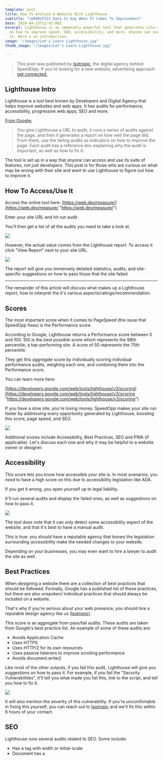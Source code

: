 ```yaml
---
template: post
title: How To Analyze A Website With Lighthouse
subtitle: "\U0001F522 Data Is Key When It Comes To Improvement"
date: 2020-04-23T12:42:00Z
excerpt: Lighthouse is an immensely powerful tool that generates site-specific suggestions
  on how to improve speed, SEO, accessibility, and more. Anyone can use and understand
  it. Here's an introduction.
image: "/images/Let's Learn Lighthouse.jpg"
thumb_image: "/images/Let's Learn Lighthouse.jpg"

---
```

> This post was published by [Isotropic](https://isotropic.co), the digital agency behind SpeedOpp. If you're looking for a new website, advertising approach [get connected.](isotropic.co/contact)

## Lighthouse Intro

Lighthouse is a tool best known by Developers and Digital Agency that helps improve websites and web apps. It has audits for performance, accessibility, progressive web apps, SEO and more.

[From Google:](https://developers.google.com/web/tools/lighthouse)

> You give Lighthouse a URL to audit, it runs a series of audits against the page, and then it generates a report on how well the page did. From there, use the failing audits as indicators on how to improve the page. Each audit has a reference doc explaining why the audit is important, as well as how to fix it.

The tool is set up in a way that _anyone_ can access and use its suite of features, not just developers. This post is for those who are curious on what may be wrong with their site and want to use Lighthouse to figure out how to improve it. 

## How To Access/Use It

Access the online tool here: [https://web.dev/measure/](https://web.dev/measure/ "https://web.dev/measure/")

Enter your site URL and hit run audit. 

You'll then get a list of all the audits you need to take a look at.

![](https://i.snipboard.io/UEGM3h.jpg)

However, the actual value comes from the Lighthouse report. To access it click "View Report" next to your site URL.

![](https://i.snipboard.io/aBdwz0.jpg)

The report will give you immensely detailed statistics, audits, and site-specific suggestions on how to pass those that the site failed.

***

The remainder of this article will discuss what makes up a Lighthouse report, how to interpret the it's various aspects/ratings/recommendation.

## Scores

The most important score when it comes to PageSpeed (the issue that SpeedOpp fixes) is the Performance score.

 According to Google, Lighthouse returns a Performance score between 0 and 100. 100 is the best possible score which represents the 98th percentile, a top-performing site. A score of 50 represents the 75th percentile. 

They get this aggregate score by individually scoring individual performance audits, weighing each one, and combining them into the Performance score. 

You can learn more here: 

[https://developers.google.com/web/tools/lighthouse/v3/scoring](https://developers.google.com/web/tools/lighthouse/v3/scoring "https://developers.google.com/web/tools/lighthouse/v3/scoring")

If you have a slow site, you're losing money. SpeedOpp makes your site run faster by addressing every opportunity generated by Lighthouse, boosting this score, page speed, and SEO. 

![](/images/FastSiteBenifits.png)

Additional scores include Accessibility, Best Practices, SEO and PWA (if applicable). Let's discuss each one and why it may be helpful to a website owner or designer. 

## Accessibility

This score lets you know how accessible your site is. In most scenarios, you _need_ to have a high score on this due to accessibility legislation like ADA. 

If you get it wrong, you open yourself up to legal liability.  

It'll run several audits and display the failed ones, as well as suggestions on how to pass it. 

![](https://i.snipboard.io/avUOKj.jpg)

The tool does note that it can only detect some accessibility aspect of the website, and that it's best to have a manual audit. 

This is true: you should have a reputable agency that knows the legislation surrounding accessibility make the needed changes to your website. 

Depending on your businesses, you may even want to hire a lawyer to audit the site as well.

## Best Practices

When designing a website there are a collection of best practices that should be followed. Formally, Google has a published list of these practices, but there are also unspoken/ individual practices that should always be included on a website. 

That's why if you're serious about your web presence, you should hire a reputable design agency like us ([Isotropic](https://isotropic.co)).

This score is an aggregate from pass/fail audits. These audits are taken from Google's best practice list. An example of some of these audits are: 

* Avoids Application Cache
* Uses HTTPS
* Uses HTTP/2 for its own resources
* Uses passive listeners to improve scrolling performance
* Avoids document.write()

Like most of the other outputs, if you fail this audit, Lighthouse will give you suggestions on how to pass it. For example, if you fail the "Security Vulnerabilities", it'll tell you what made you fail this, link to the script, and tell you how to fix it. 

![](https://i.snipboard.io/GXUoPY.jpg)

It will also mention the severity of this vulnerability. If you're uncomfortable in fixing this yourself, you can reach out to [Isotropic](https://isotropic.co) and we'll fix this within 6 hours of your contact.

## SEO 

Lighthouse runs several audits related to SEO. Some include:

* Has a <meta name="viewport"> tag with width or initial-scale
* Document has a <title> element
* Document has a meta description
* Page has successful HTTP status code

If the website doesn't pass an audit, it will alert you and tell you how to fix it. For example, if your site returns a failed audit titled "**Page isn’t blocked from indexing"**, Lighthouse will tell you that "Search engines are unable to include your pages in search results if they don't have permission to crawl them." You then know that you need to fix this. 

If it's able to find an explicit cause of the SEO issue (typically it is), then the report will _tell you what to fix._ For example, if you fail the Index audit mentioned above, the tool may tell you to fix your Robots.txt by naming this code as a "Blocking Directive Source".

    <meta name="robots" content="noindex"/>

## CLI

Lighthouse also offers devs a node based CLI that's super helpful and powerful.

You can install it using several methods, but the easiest for us is "_$ Yarn Add Lighthouse_". One auto install later, and you have Lighthouse installed. 

We use CMD to run and generate our reports.

    $ lighthouse https://www.example.com --chrome-flags="--headless" --quiet --view --output-path ...\SpeedOpp\speedopp-report.html --emulated-form-factor desktop

When we run that command, Lighthouse will run in the background and spit out a report in HTML format. We can either email this file to clients or screenshot important sections. 

We've also set it up to upload (if you're a developer and want to test our beta online report generator, reach out) that file to a SpeedOpp client specific portal.

The report is super detailed, well designed and get its information across well. However, if you choose, you can output a JSON and generate your own custom report format from that. Here's what a section looks like: 

![](https://i.snipboard.io/rYEy2c.jpg)

Basically it combines all of Google's online testing tools into one, pretty report, generated from your CLI. 

Using Lighthouse through the CLI gives you easy access to a stunning amount of features, for free. I've pasted all of command suggestions that Lighthouse outputs when entering "lighthouse --help"

    lighthouse <url> <options>
    
    Logging:
      --verbose  Displays verbose logging                                                                          [boolean]
      --quiet    Displays no progress, debug logs or errors                                                        [boolean]
    
    Configuration:
      --save-assets                  Save the trace contents & devtools logs to disk                               [boolean]
      --list-all-audits              Prints a list of all available audits and exits                               [boolean]
      --list-trace-categories        Prints a list of all required trace categories and exits                      [boolean]
      --print-config                 Print the normalized config for the given config and options, then exit.      [boolean]
      --additional-trace-categories  Additional categories to capture with the trace (comma-delimited).
      --config-path                  The path to the config JSON.
                                     An example config file: lighthouse-core/config/lr-desktop-config.js
      --preset                       Use a built-in configuration.
                                     WARNING: If the --config-path flag is provided, this preset will be ignored.
                                                                                  [choices: "full", "perf", "mixed-content"]
      --chrome-flags                 Custom flags to pass to Chrome (space-delimited). For a full list of flags, see
                                     https://bit.ly/chrome-flags
                                     Additionally, use the CHROME_PATH environment variable to use a specific Chrome binary.
                                     Requires Chromium version 66.0 or later. If omitted, any detected Chrome Canary or
                                     Chrome stable will be used.                                               [default: ""]
      --port                         The port to use for the debugging protocol. Use 0 for a random port        [default: 0]
      --hostname                     The hostname to use for the debugging protocol.                  [default: "localhost"]
      --emulated-form-factor         Controls the emulated device form factor (mobile vs. desktop) if not disabled
                                                                                      [choices: "mobile", "desktop", "none"]
      --max-wait-for-load            The timeout (in milliseconds) to wait before the page is considered done loading and
                                     the run should continue. WARNING: Very high values can lead to large traces and
                                     instability
      --enable-error-reporting       Enables error reporting, overriding any saved preference. --no-enable-error-reporting
                                     will do the opposite. More: https://git.io/vFFTO
      --gather-mode, -G              Collect artifacts from a connected browser and save to disk. (Artifacts folder path may
                                     optionally be provided). If audit-mode is not also enabled, the run will quit early.
      --audit-mode, -A               Process saved artifacts from disk. (Artifacts folder path may be provided, otherwise
                                     defaults to ./latest-run/)
      --only-audits                  Only run the specified audits
      --only-categories              Only run the specified categories. Available categories: accessibility, best-practices,
                                     performance, pwa, seo
      --skip-audits                  Run everything except these audits
      --budget-path                  The path to the budget.json file for LightWallet.
    
    Output:
      --output       Reporter for the results, supports multiple values
                                                                [array] [choices: "json", "html", "csv"] [default: ["html"]]
      --output-path  The file path to output the results. Use 'stdout' to write to stdout.
                     If using JSON output, default is stdout.
                     If using HTML or CSV output, default is a file in the working directory with a name based on the test
                     URL and date.
                     If using multiple outputs, --output-path is appended with the standard extension for each output type.
                     "reports/my-run" -> "reports/my-run.report.html", "reports/my-run.report.json", etc.
                     Example: --output-path=./lighthouse-results.html
      --view         Open HTML report in your browser                                                              [boolean]
    
    Options:
      --help                               Show help                                                               [boolean]
      --version                            Show version number                                                     [boolean]
      --cli-flags-path                     The path to a JSON file that contains the desired CLI flags to apply. Flags
                                           specified at the command line will still override the file-based ones.
      --locale                             The locale/language the report should be formatted in
      --blocked-url-patterns               Block any network requests to the specified URL patterns
      --disable-storage-reset              Disable clearing the browser cache and other storage APIs before a run  [boolean]
      --throttling-method                  Controls throttling method          [choices: "devtools", "provided", "simulate"]
      --throttling.rttMs                   Controls simulated network RTT (TCP layer)
      --throttling.throughputKbps          Controls simulated network download throughput
      --throttling.requestLatencyMs        Controls emulated network RTT (HTTP layer)
      --throttling.downloadThroughputKbps  Controls emulated network download throughput
      --throttling.uploadThroughputKbps    Controls emulated network upload throughput
      --throttling.cpuSlowdownMultiplier   Controls simulated + emulated CPU throttling
      --extra-headers                      Set extra HTTP Headers to pass with request
      --precomputed-lantern-data-path      Path to the file where lantern simulation data should be read from, overwriting
                                           the lantern observed estimates for RTT and server latency.
      --lantern-data-output-path           Path to the file where lantern simulation data should be written to, can be used
                                           in a future run with the `precomputed-lantern-data-path` flag.
      --plugins                            Run the specified plugins                                                 [array]
      --channel                                                                                    [string] [default: "cli"]
    
    Examples:
      lighthouse <url> --view                                       Opens the HTML report in a browser after the run
                                                                    completes
      lighthouse <url> --config-path=./myconfig.js                  Runs Lighthouse with your own configuration: custom
                                                                    audits, report generation, etc.
      lighthouse <url> --output=json --output-path=./report.json    Save trace, screenshots, and named JSON report.
      --save-assets
      lighthouse <url> --emulated-form-factor=none                  Disable device emulation and all throttling
      --throttling-method=provided
      lighthouse <url> --chrome-flags="--window-size=412,660"       Launch Chrome with a specific window size
      lighthouse <url> --quiet --chrome-flags="--headless"          Launch Headless Chrome, turn off logging
      lighthouse <url> --extra-headers                              Stringify'd JSON HTTP Header key/value pairs to send in
      "{\"Cookie\":\"monster=blue\", \"x-men\":\"wolverine\"}"      requests
      lighthouse <url> --extra-headers=./path/to/file.json          Path to JSON file of HTTP Header key/value pairs to send
                                                                    in requests
      lighthouse <url> --only-categories=performance,pwa            Only run the specified categories. Available categories:
                                                                    accessibility, best-practices, performance, pwa, seo

For more information on Lighthouse and the CLI, see https://developers.google.com/web/tools/lighthouse/.

***

This post should have given you a good overview about Lighthouse, how to read one of the reports, and the super powerful CLI that we ([Isotropic](https://isotropic.co) & [SpeedOpp](https://speedopp.com)) leverage to benefit our clients. 

If you need to boost your performance score, which directly correlates with conversions, rankings, SEO and speed, reach out to SeedOpp -- its what we do (Score 🆙 or your money back). If you need assistance with any of the other categories, connect with [Isotropic ](https://isotropic.co)for a free 15-min phone consultation.